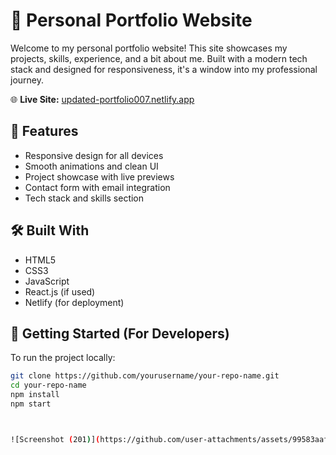 # 💼 Personal Portfolio Website

Welcome to my personal portfolio website! This site showcases my projects, skills, experience, and a bit about me. Built with a modern tech stack and designed for responsiveness, it's a window into my professional journey.

🌐 **Live Site:** [updated-portfolio007.netlify.app](https://updated-portfolio007.netlify.app/)

## 📌 Features

- Responsive design for all devices
- Smooth animations and clean UI
- Project showcase with live previews
- Contact form with email integration
- Tech stack and skills section

## 🛠️ Built With

- HTML5
- CSS3
- JavaScript
- React.js (if used)
- Netlify (for deployment)

## 🚀 Getting Started (For Developers)

To run the project locally:

```bash
git clone https://github.com/yourusername/your-repo-name.git
cd your-repo-name
npm install
npm start



![Screenshot (201)](https://github.com/user-attachments/assets/99583aaf-e152-4e35-bded-05c74fe203da)

